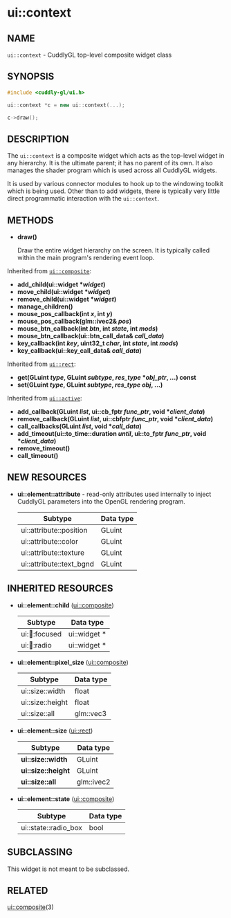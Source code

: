 ui::context
============

## NAME ##

`ui::context` - CuddlyGL top-level composite widget class

## SYNOPSIS ##

```cpp
#include <cuddly-gl/ui.h>

ui::context *c = new ui::context(...);

c->draw();
```

## DESCRIPTION ##

The `ui::context` is a composite widget which acts as the top-level
widget in any hierarchy.  It is the ultimate parent; it has no parent
of its own.  It also manages the shader program which is used across
all CuddlyGL widgets.

It is used by various connector modules to hook up to the windowing
toolkit which is being used.  Other than to add widgets, there is
typically very little direct programmatic interaction with the
`ui::context`.

## METHODS ##

* **draw()**

  Draw the entire widget hierarchy on the screen.  It is typically
  called within the main program's rendering event loop.

Inherited from [`ui::composite`](ui-composite.md):

* **add_child(ui::widget \*_widget_)**
* **move_child(ui::widget \*_widget_)**
* **remove_child(ui::widget \*_widget_)**
* **manage_children()**
* **mouse_pos_callback(int _x_, int _y_)**
* **mouse_pos_callback(glm::ivec2& _pos_)**
* **mouse_btn_callback(int _btn_, int _state_, int _mods_)**
* **mouse_btn_callback(ui::btn_call_data& _call_data_)**
* **key_callback(int _key_, uint32_t _char_, int _state_, int _mods_)**
* **key_callback(ui::key_call_data& _call_data_)**

Inherited from [`ui::rect`](ui-rect.md):

* **get(GLuint _type_, GLuint _subtype_, _res_type_ \*_obj_ptr_, ...) const**
* **set(GLuint _type_, GLuint _subtype_, _res_type_ _obj_, ...)**

Inherited from [`ui::active`](ui-active.md):

* **add_callback(GLuint _list_, ui::cb_fptr _func_ptr_, void \*_client_data_)**
* **remove_callback(GLuint _list_, ui::cbfptr _func_ptr_, void \*_client_data_)**
* **call_callbacks(GLuint _list_, void \*_call_data_)**
* **add_timeout(ui::to_time::duration _until_, ui::to_fptr _func_ptr_, void \*_client_data_)**
* **remove_timeout()**
* **call_timeout()**

## NEW RESOURCES ##

* **ui::element::attribute** - read-only attributes used internally to
  inject CuddlyGL parameters into the OpenGL rendering program.

  | Subtype                  | Data type |
  | ------------------------ | --------- |
  | ui::attribute::position  | GLuint    |
  | ui::attribute::color     | GLuint    |
  | ui::attribute::texture   | GLuint    |
  | ui::attribute::text_bgnd | GLuint    |

## INHERITED RESOURCES ##

* **ui::element::child** ([ui::composite](ui-composite.md))

  | Subtype            | Data type    |
  | ------------------ | ------------ |
  | ui::child::focused | ui::widget * |
  | ui::child::radio   | ui::widget * |

* **ui::element::pixel_size** ([ui::composite](ui-composite.md))

  | Subtype          | Data type |
  | ---------------- | --------- |
  | ui::size::width  | float     |
  | ui::size::height | float     |
  | ui::size::all    | glm::vec3 |

* **ui::element::size** ([ui::rect](ui-rect.md))

  | Subtype              | Data type  |
  | -------------------- | ---------- |
  | **ui::size::width**  | GLuint     |
  | **ui::size::height** | GLuint     |
  | **ui::size::all**    | glm::ivec2 |

* **ui::element::state** ([ui::composite](ui-composite.md))

  | Subtype              | Data type |
  | -------------------- | --------- |
  | ui::state::radio_box | bool      |

## SUBCLASSING ##

This widget is not meant to be subclassed.

## RELATED ##

[ui::composite](ui-composite.md)(3)
